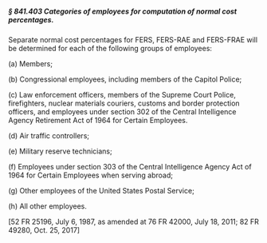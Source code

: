 ##### § 841.403 Categories of employees for computation of normal cost percentages. #####

Separate normal cost percentages for FERS, FERS-RAE and FERS-FRAE will be determined for each of the following groups of employees:

(a) Members;

(b) Congressional employees, including members of the Capitol Police;

(c) Law enforcement officers, members of the Supreme Court Police, firefighters, nuclear materials couriers, customs and border protection officers, and employees under section 302 of the Central Intelligence Agency Retirement Act of 1964 for Certain Employees.

(d) Air traffic controllers;

(e) Military reserve technicians;

(f) Employees under section 303 of the Central Intelligence Agency Act of 1964 for Certain Employees when serving abroad;

(g) Other employees of the United States Postal Service;

(h) All other employees.

[52 FR 25196, July 6, 1987, as amended at 76 FR 42000, July 18, 2011; 82 FR 49280, Oct. 25, 2017]